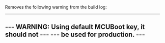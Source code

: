 Removes the following warning from the build log:

---------------------------------------------------------
--- WARNING: Using default MCUBoot key, it should not ---
--- be used for production.                           ---
---------------------------------------------------------
